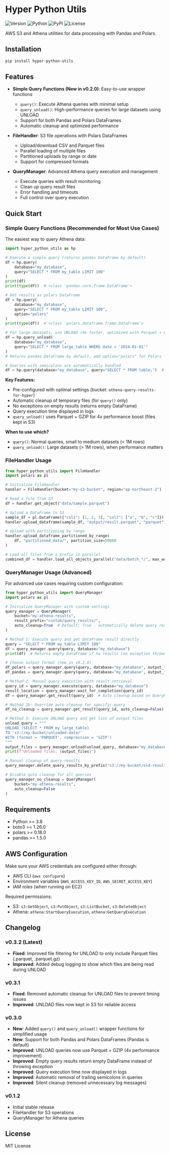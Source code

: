 # Hyper Python Utils

![Version](https://img.shields.io/badge/version-0.3.2-blue.svg)
![Python](https://img.shields.io/badge/python-3.8+-green.svg)
![PyPI](https://img.shields.io/pypi/v/hyper-python-utils.svg)
![License](https://img.shields.io/badge/license-MIT-green.svg)

AWS S3 and Athena utilities for data processing with Pandas and Polars.

## Installation

```bash
pip install hyper-python-utils
```

## Features

- **Simple Query Functions (New in v0.2.0)**: Easy-to-use wrapper functions
  - `query()`: Execute Athena queries with minimal setup
  - `query_unload()`: High-performance queries for large datasets using UNLOAD
  - Support for both Pandas and Polars DataFrames
  - Automatic cleanup and optimized performance

- **FileHandler**: S3 file operations with Polars DataFrames
  - Upload/download CSV and Parquet files
  - Parallel loading of multiple files
  - Partitioned uploads by range or date
  - Support for compressed formats

- **QueryManager**: Advanced Athena query execution and management
  - Execute queries with result monitoring
  - Clean up query result files
  - Error handling and timeouts
  - Full control over query execution

## Quick Start

### Simple Query Functions (Recommended for Most Use Cases)

The easiest way to query Athena data:

```python
import hyper_python_utils as hp

# Execute a simple query (returns pandas DataFrame by default)
df = hp.query(
    database="my_database",
    query="SELECT * FROM my_table LIMIT 100"
)
print(df)
print(type(df))  # <class 'pandas.core.frame.DataFrame'>

# Get results as polars DataFrame
df = hp.query(
    database="my_database",
    query="SELECT * FROM my_table LIMIT 100",
    option="polars"
)
print(type(df))  # <class 'polars.dataframe.frame.DataFrame'>

# For large datasets, use UNLOAD (4x faster, optimized with Parquet + GZIP)
df = hp.query_unload(
    database="my_database",
    query="SELECT * FROM large_table WHERE date > '2024-01-01'"
)
# Returns pandas DataFrame by default, add option="polars" for Polars

# Queries with semicolons are automatically handled
df = hp.query(database="my_database", query="SELECT * FROM table;")  # Works fine!
```

**Key Features:**
- Pre-configured with optimal settings (bucket: `athena-query-results-for-hyper`)
- Automatic cleanup of temporary files (for `query()` only)
- No exceptions on empty results (returns empty DataFrame)
- Query execution time displayed in logs
- `query_unload()` uses Parquet + GZIP for 4x performance boost (files kept in S3)

**When to use which?**
- `query()`: Normal queries, small to medium datasets (< 1M rows)
- `query_unload()`: Large datasets (> 1M rows), when performance matters

### FileHandler Usage

```python
from hyper_python_utils import FileHandler
import polars as pl

# Initialize FileHandler
handler = FileHandler(bucket="my-s3-bucket", region="ap-northeast-2")

# Read a file from S3
df = handler.get_object("data/sample.parquet")

# Upload a DataFrame to S3
sample_df = pl.DataFrame({"col1": [1, 2, 3], "col2": ["a", "b", "c"]})
handler.upload_dataframe(sample_df, "output/result.parquet", "parquet")

# Upload with partitioning by range
handler.upload_dataframe_partitioned_by_range(
    df, "partitioned_data/", partition_size=50000
)

# Load all files from a prefix in parallel
combined_df = handler.load_all_objects_parallel("data/batch_*/", max_workers=4)
```

### QueryManager Usage (Advanced)

For advanced use cases requiring custom configuration:

```python
from hyper_python_utils import QueryManager
import polars as pl

# Initialize QueryManager with custom settings
query_manager = QueryManager(
    bucket="my-athena-results",
    result_prefix="custom/query_results/",
    auto_cleanup=True  # Default: True - automatically delete query result files after reading
)

# Method 1: Execute query and get DataFrame result directly
query = "SELECT * FROM my_table LIMIT 100"
df = query_manager.query(query, database="my_database")
print(df)  # Returns empty DataFrame if no results (no exception thrown)

# Choose output format (new in v0.2.0)
df_polars = query_manager.query(query, database="my_database", output_format="polars")
df_pandas = query_manager.query(query, database="my_database", output_format="pandas")

# Method 2: Manual query execution with result retrieval
query_id = query_manager.execute(query, database="my_database")
result_location = query_manager.wait_for_completion(query_id)
df = query_manager.get_result(query_id)  # Auto cleanup based on QueryManager setting

# Method 2b: Override auto cleanup for specific query
df_no_cleanup = query_manager.get_result(query_id, auto_cleanup=False)  # Keep result file

# Method 3: Execute UNLOAD query and get list of output files
unload_query = """
UNLOAD (SELECT * FROM my_large_table)
TO 's3://my-bucket/unloaded-data/'
WITH (format = 'PARQUET', compression = 'GZIP')
"""
output_files = query_manager.unload(unload_query, database="my_database")
print(f"Unloaded files: {output_files}")

# Manual cleanup of query results
query_manager.delete_query_results_by_prefix("s3://my-bucket/old-results/")

# Disable auto cleanup for all queries
query_manager_no_cleanup = QueryManager(
    bucket="my-athena-results",
    auto_cleanup=False
)
```

## Requirements

- Python >= 3.8
- boto3 >= 1.26.0
- polars >= 0.18.0
- pandas >= 1.5.0

## AWS Configuration

Make sure your AWS credentials are configured either through:
- AWS CLI (`aws configure`)
- Environment variables (`AWS_ACCESS_KEY_ID`, `AWS_SECRET_ACCESS_KEY`)
- IAM roles (when running on EC2)

Required permissions:
- S3: `s3:GetObject`, `s3:PutObject`, `s3:ListBucket`, `s3:DeleteObject`
- Athena: `athena:StartQueryExecution`, `athena:GetQueryExecution`

## Changelog

### v0.3.2 (Latest)
- **Fixed**: Improved file filtering for UNLOAD to only include Parquet files (.parquet, .parquet.gz)
- **Improved**: Added debug logging to show which files are being read during UNLOAD

### v0.3.1
- **Fixed**: Removed automatic cleanup for UNLOAD files to prevent timing issues
- **Improved**: UNLOAD files now kept in S3 for reliable access

### v0.3.0
- **New**: Added `query()` and `query_unload()` wrapper functions for simplified usage
- **New**: Support for both Pandas and Polars DataFrames (Pandas is default)
- **Improved**: UNLOAD queries now use Parquet + GZIP (4x performance improvement)
- **Improved**: Empty query results return empty DataFrame instead of throwing exception
- **Improved**: Query execution time now displayed in logs
- **Improved**: Automatic removal of trailing semicolons in queries
- **Improved**: Silent cleanup (removed unnecessary log messages)

### v0.1.2
- Initial stable release
- FileHandler for S3 operations
- QueryManager for Athena queries

## License

MIT License